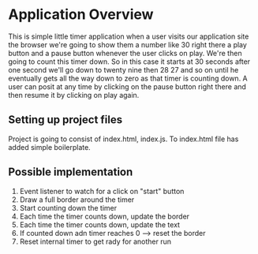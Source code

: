 # Application Overview
This is simple little timer application when a user visits our application site the browser we're going to show them a number like 30 right there a play button and a pause button whenever the user clicks on play. We're then going to count this timer down. So in this case it starts at 30 seconds after one second we'll go down to twenty nine then 28 27 and so on until he eventually gets all the way down to zero as that timer is counting down.
A user can posit at any time by clicking on the pause button right there and then resume it by clicking
on play again.

## Setting up project files
Project is going to consist of index.html, index.js.
To index.html file has added simple boilerplate.

## Possible implementation
1. Event listener to watch for a click on "start" button
2. Draw a full border around the timer
3. Start counting down the timer
4. Each time the timer counts down, update the border
5. Each time the timer counts down, update the text
6. If counted down adn timer reaches 0 --> reset the border
7. Reset internal timer to get rady for another run


